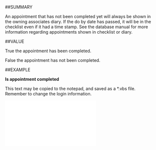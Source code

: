 
##SUMMARY


An appointment that has not been completed yet will always be shown in the owning associates diary. If the do by date has passed, it will be in the checklist even if it had a time stamp. See the database manual for more information regarding appointments shown in checklist or diary.



##VALUE

True  the appointment has been completed.

False  the appointment has not been completed.


##EXAMPLE

**Is appointment completed**

This text may be copied to the notepad, and saved as a *.vbs file. Remember to change the login information.

![](..\..\Examples\vbs\SOAppointment.Example.vbs.txt)

